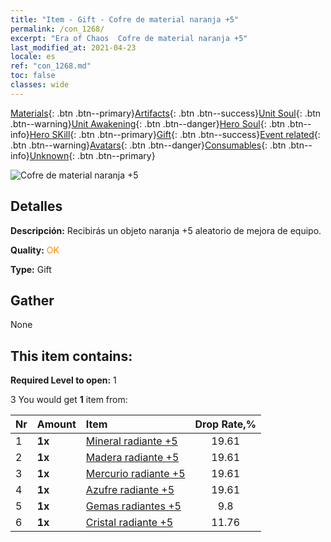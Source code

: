 ```yaml
---
title: "Item - Gift - Cofre de material naranja +5"
permalink: /con_1268/
excerpt: "Era of Chaos  Cofre de material naranja +5"
last_modified_at: 2021-04-23
locale: es
ref: "con_1268.md"
toc: false
classes: wide
---
```

 [Materials](/ItemsES/){: .btn .btn--primary}[Artifacts](/ItemsES/Artifacts/){: .btn .btn--success}[Unit Soul](/ItemsES/UnitSoul/){: .btn .btn--warning}[Unit Awakening](/ItemsES/UnitAwakening/){: .btn .btn--danger}[Hero Soul](/ItemsES/HeroSoul/){: .btn .btn--info}[Hero SKill](/ItemsES/HeroSkill/){: .btn .btn--primary}[Gift](/ItemsES/Gift/){: .btn .btn--success}[Event related](/ItemsES/Events/){: .btn .btn--warning}[Avatars](/ItemsES/Avatars/){: .btn .btn--danger}[Consumables](/ItemsES/Consumables/){: .btn .btn--info}[Unknown](/ItemsES/Unknown/){: .btn .btn--primary}

 ![Cofre de material naranja +5](/images/t/i_304002.png)

## Detalles
 **Descripción:** Recibirás un objeto naranja +5 aleatorio de mejora de equipo.

 **Quality:** <span style="color: #FF8C00">OK</span>

 **Type:** Gift

## Gather

  None

## This item contains:

 **Required Level to open:** 1

 3 You would get **1** item  from:

  | Nr | Amount |     Item    | Drop Rate,% |
  |:---|:-------|:------------|:---------:|
  | 1 |  **1x** | [Mineral radiante +5](/ItemsES/mat_96/) | 19.61 | 
  | 2 |  **1x** | [Madera radiante +5](/ItemsES/mat_97/) | 19.61 | 
  | 3 |  **1x** | [Mercurio radiante +5](/ItemsES/mat_98/) | 19.61 | 
  | 4 |  **1x** | [Azufre radiante +5](/ItemsES/mat_99/) | 19.61 | 
  | 5 |  **1x** | [Gemas radiantes +5](/ItemsES/mat_100/) | 9.8 | 
  | 6 |  **1x** | [Cristal radiante +5](/ItemsES/mat_101/) | 11.76 | 
